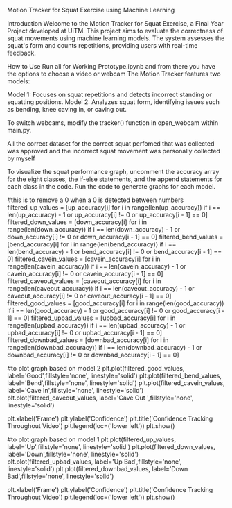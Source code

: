 Motion Tracker for Squat Exercise using Machine Learning

Introduction
Welcome to the Motion Tracker for Squat Exercise, a Final Year Project developed at UiTM. This project aims to evaluate the correctness of squat movements using machine learning models. The system assesses the squat's form and counts repetitions, providing users with real-time feedback.

How to Use
Run all for Working Prototype.ipynb and from there you have the options to choose a video or webcam
The Motion Tracker features two models:

Model 1: Focuses on squat repetitions and detects incorrect standing or squatting positions.
Model 2: Analyzes squat form, identifying issues such as bending, knee caving in, or caving out.

To switch webcams, modify the tracker() function in open_webcam within main.py.

All the correct dataset for the correct squat perfomed that was collected was approved and the incorrect squat movement was personally collected by myself

To visualize the squat performance graph, uncomment the accuracy array for the eight classes, the if-else statements, and the append statements for each class in the code. Run the code to generate graphs for each model.

#this is to remove a 0 when a 0 is detected between numbers
filtered_up_values = [up_accuracy[i] for i in range(len(up_accuracy)) if i == len(up_accuracy) - 1 or up_accuracy[i] != 0 or up_accuracy[i - 1] == 0]
filtered_down_values = [down_accuracy[i] for i in range(len(down_accuracy)) if i == len(down_accuracy) - 1 or down_accuracy[i] != 0 or down_accuracy[i - 1] == 0]
filtered_bend_values = [bend_accuracy[i] for i in range(len(bend_accuracy)) if i == len(bend_accuracy) - 1 or bend_accuracy[i] != 0 or bend_accuracy[i - 1] == 0]
filtered_cavein_values = [cavein_accuracy[i] for i in range(len(cavein_accuracy)) if i == len(cavein_accuracy) - 1 or cavein_accuracy[i] != 0 or cavein_accuracy[i - 1] == 0]
filtered_caveout_values = [caveout_accuracy[i] for i in range(len(caveout_accuracy)) if i == len(caveout_accuracy) - 1 or caveout_accuracy[i] != 0 or caveout_accuracy[i - 1] == 0]
filtered_good_values = [good_accuracy[i] for i in range(len(good_accuracy)) if i == len(good_accuracy) - 1 or good_accuracy[i] != 0 or good_accuracy[i - 1] == 0]
filtered_upbad_values = [upbad_accuracy[i] for i in range(len(upbad_accuracy)) if i == len(upbad_accuracy) - 1 or upbad_accuracy[i] != 0 or upbad_accuracy[i - 1] == 0]
filtered_downbad_values = [downbad_accuracy[i] for i in range(len(downbad_accuracy)) if i == len(downbad_accuracy) - 1 or downbad_accuracy[i] != 0 or downbad_accuracy[i - 1] == 0]

#to plot graph based on model 2
plt.plot(filtered_good_values, label='Good',fillstyle='none', linestyle='solid')
plt.plot(filtered_bend_values, label='Bend',fillstyle='none', linestyle='solid')
plt.plot(filtered_cavein_values, label='Cave In',fillstyle='none', linestyle='solid')
plt.plot(filtered_caveout_values, label='Cave Out ',fillstyle='none', linestyle='solid')

plt.xlabel('Frame')
plt.ylabel('Confidence')
plt.title('Confidence Tracking Throughout Video')
plt.legend(loc=('lower left'))
plt.show()

#to plot graph based on model 1
plt.plot(filtered_up_values, label='Up',fillstyle='none', linestyle='solid')
plt.plot(filtered_down_values, label='Down',fillstyle='none', linestyle='solid')
plt.plot(filtered_upbad_values, label='Up Bad',fillstyle='none', linestyle='solid')
plt.plot(filtered_downbad_values, label='Down Bad',fillstyle='none', linestyle='solid')


plt.xlabel('Frame')
plt.ylabel('Confidence')
plt.title('Confidence Tracking Throughout Video')
plt.legend(loc=('lower left'))
plt.show()
